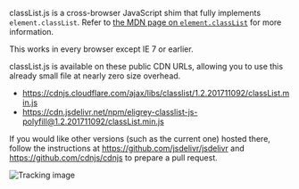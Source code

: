 classList.js is a cross-browser JavaScript shim that fully implements `element.classList`. Refer to [the MDN page on `element.classList`][1] for more information.

This works in every browser except IE 7 or earlier.

classList.js is available on these public CDN URLs, allowing you to use this already small file at nearly zero size overhead.

  - <https://cdnjs.cloudflare.com/ajax/libs/classlist/1.2.201711092/classList.min.js>
  - <https://cdn.jsdelivr.net/npm/eligrey-classlist-js-polyfill@1.2.201711092/classList.min.js>

If you would like other versions (such as the current one) hosted there, follow the instructions at 
https://github.com/jsdelivr/jsdelivr
and
https://github.com/cdnjs/cdnjs
to prepare a pull request.

![Tracking image](https://in.getclicky.com/212712ns.gif)

  [1]: https://developer.mozilla.org/en/DOM/element.classList "MDN / DOM / element.classList"
